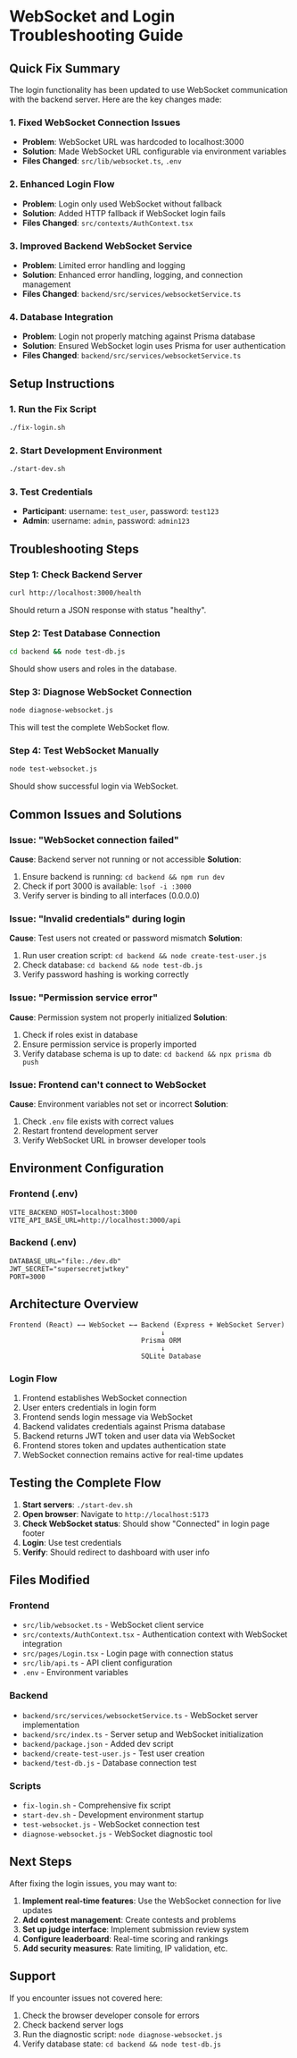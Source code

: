 # WebSocket and Login Troubleshooting Guide

## Quick Fix Summary

The login functionality has been updated to use WebSocket communication with the backend server. Here are the key changes made:

### 1. Fixed WebSocket Connection Issues
- **Problem**: WebSocket URL was hardcoded to localhost:3000
- **Solution**: Made WebSocket URL configurable via environment variables
- **Files Changed**: `src/lib/websocket.ts`, `.env`

### 2. Enhanced Login Flow
- **Problem**: Login only used WebSocket without fallback
- **Solution**: Added HTTP fallback if WebSocket login fails
- **Files Changed**: `src/contexts/AuthContext.tsx`

### 3. Improved Backend WebSocket Service
- **Problem**: Limited error handling and logging
- **Solution**: Enhanced error handling, logging, and connection management
- **Files Changed**: `backend/src/services/websocketService.ts`

### 4. Database Integration
- **Problem**: Login not properly matching against Prisma database
- **Solution**: Ensured WebSocket login uses Prisma for user authentication
- **Files Changed**: `backend/src/services/websocketService.ts`

## Setup Instructions

### 1. Run the Fix Script
```bash
./fix-login.sh
```

### 2. Start Development Environment
```bash
./start-dev.sh
```

### 3. Test Credentials
- **Participant**: username: `test_user`, password: `test123`
- **Admin**: username: `admin`, password: `admin123`

## Troubleshooting Steps

### Step 1: Check Backend Server
```bash
curl http://localhost:3000/health
```
Should return a JSON response with status "healthy".

### Step 2: Test Database Connection
```bash
cd backend && node test-db.js
```
Should show users and roles in the database.

### Step 3: Diagnose WebSocket Connection
```bash
node diagnose-websocket.js
```
This will test the complete WebSocket flow.

### Step 4: Test WebSocket Manually
```bash
node test-websocket.js
```
Should show successful login via WebSocket.

## Common Issues and Solutions

### Issue: "WebSocket connection failed"
**Cause**: Backend server not running or not accessible
**Solution**: 
1. Ensure backend is running: `cd backend && npm run dev`
2. Check if port 3000 is available: `lsof -i :3000`
3. Verify server is binding to all interfaces (0.0.0.0)

### Issue: "Invalid credentials" during login
**Cause**: Test users not created or password mismatch
**Solution**:
1. Run user creation script: `cd backend && node create-test-user.js`
2. Check database: `cd backend && node test-db.js`
3. Verify password hashing is working correctly

### Issue: "Permission service error"
**Cause**: Permission system not properly initialized
**Solution**:
1. Check if roles exist in database
2. Ensure permission service is properly imported
3. Verify database schema is up to date: `cd backend && npx prisma db push`

### Issue: Frontend can't connect to WebSocket
**Cause**: Environment variables not set or incorrect
**Solution**:
1. Check `.env` file exists with correct values
2. Restart frontend development server
3. Verify WebSocket URL in browser developer tools

## Environment Configuration

### Frontend (.env)
```
VITE_BACKEND_HOST=localhost:3000
VITE_API_BASE_URL=http://localhost:3000/api
```

### Backend (.env)
```
DATABASE_URL="file:./dev.db"
JWT_SECRET="supersecretjwtkey"
PORT=3000
```

## Architecture Overview

```
Frontend (React) ←→ WebSocket ←→ Backend (Express + WebSocket Server)
                                      ↓
                                 Prisma ORM
                                      ↓
                                 SQLite Database
```

### Login Flow
1. Frontend establishes WebSocket connection
2. User enters credentials in login form
3. Frontend sends login message via WebSocket
4. Backend validates credentials against Prisma database
5. Backend returns JWT token and user data via WebSocket
6. Frontend stores token and updates authentication state
7. WebSocket connection remains active for real-time updates

## Testing the Complete Flow

1. **Start servers**: `./start-dev.sh`
2. **Open browser**: Navigate to `http://localhost:5173`
3. **Check WebSocket status**: Should show "Connected" in login page footer
4. **Login**: Use test credentials
5. **Verify**: Should redirect to dashboard with user info

## Files Modified

### Frontend
- `src/lib/websocket.ts` - WebSocket client service
- `src/contexts/AuthContext.tsx` - Authentication context with WebSocket integration
- `src/pages/Login.tsx` - Login page with connection status
- `src/lib/api.ts` - API client configuration
- `.env` - Environment variables

### Backend
- `backend/src/services/websocketService.ts` - WebSocket server implementation
- `backend/src/index.ts` - Server setup and WebSocket initialization
- `backend/package.json` - Added dev script
- `backend/create-test-user.js` - Test user creation
- `backend/test-db.js` - Database connection test

### Scripts
- `fix-login.sh` - Comprehensive fix script
- `start-dev.sh` - Development environment startup
- `test-websocket.js` - WebSocket connection test
- `diagnose-websocket.js` - WebSocket diagnostic tool

## Next Steps

After fixing the login issues, you may want to:

1. **Implement real-time features**: Use the WebSocket connection for live updates
2. **Add contest management**: Create contests and problems
3. **Set up judge interface**: Implement submission review system
4. **Configure leaderboard**: Real-time scoring and rankings
5. **Add security measures**: Rate limiting, IP validation, etc.

## Support

If you encounter issues not covered here:

1. Check the browser developer console for errors
2. Check backend server logs
3. Run the diagnostic script: `node diagnose-websocket.js`
4. Verify database state: `cd backend && node test-db.js`